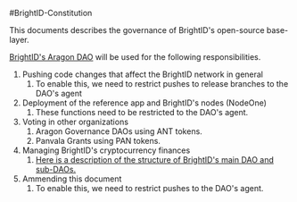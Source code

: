 #BrightID-Constitution

This documents describes the governance of BrightID's open-source base-layer.

[BrightID's Aragon DAO](https://mainnet.aragon.org/#/brightid) will be used for the following responsibilities.

1. Pushing code changes that affect the BrightID network in general
    1. To enable this, we need to restrict pushes to release branches to the DAO's agent
1. Deployment of the reference app and BrightID's nodes (NodeOne)
    1. These functions need to be restricted to the DAO's agent.
1. Voting in other organizations
    1. Aragon Governance DAOs using ANT tokens.
    1. Panvala Grants using PAN tokens.
1. Managing BrightID's cryptocurrency finances
    1. [Here is a description of the structure of BrightID's main DAO and sub-DAOs.](https://docs.google.com/document/d/1F8rrUcrAIsKEVmxvfx8sLf2JyqAmtoAmfssDwZ0b2TM/edit?usp=sharing)
1. Ammending this document
    1. To enable this, we need to restrict pushes to the DAO's agent.
